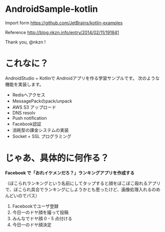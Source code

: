 AndroidSample-kotlin
====================

Import form
https://github.com/JetBrains/kotlin-examples

Reference
http://blog.nkzn.info/entry/2014/02/11/191841

Thank you, @nkzn !

これなに？
=========
AndroidStudio + Kotlinで Androidアプリを作る学習サンプルです。
次のような機能を実装します。

* Redisへアクセス
* MessagePackのpack/unpack
* AWS S3 アップロード
* DNS resolv
* Push notification
* Facebook認証
* 消耗型の課金システムの実装
* Socket + SSL プログラミング

# じゃあ、具体的に何作る？
**Facebook で「おれイケメンだろ？」ランキングアプリを作成する**

（ぼこられランキングという名前にしてタップすると顔をぼこぼこ殴れるアプリで、ぼこられ具合でランキングにしようかとも思ったけど、画像処理入れるのめんどいのでパス）

1. Facebookでユーザ登録
2. 今日一のドヤ顔を撮って投稿
3. みんなでドヤ顔 0 - 5 点付ける
4. 今日一のドヤ顔決定
